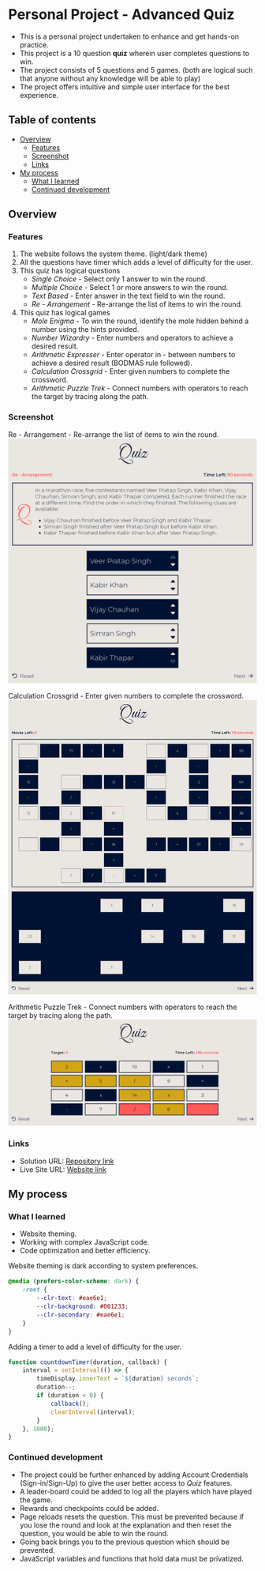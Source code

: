# Personal Project - Advanced Quiz

- This is a personal project undertaken to enhance and get hands-on practice.
- This project is a 10 question **quiz** wherein user completes questions to win.
- The project consists of 5 questions and 5 games. (both are logical such that anyone without any knowledge will be able to play)
- The project offers intuitive and simple user interface for the best experience.

## Table of contents

- [Overview](#overview)
  - [Features](#features)
  - [Screenshot](#screenshot)
  - [Links](#links)
- [My process](#my-process)
  - [What I learned](#what-i-learned)
  - [Continued development](#continued-development)

## Overview

### Features

1. The website follows the system theme. (light/dark theme)
2. All the questions have timer which adds a level of difficulty for the user.
3. This quiz has logical questions
    - *Single Choice* - Select only 1 answer to win the round.
    - *Multiple Choice* - Select 1 or more answers to win the round.
    - *Text Based* - Enter answer in the text field to win the round.
    - *Re - Arrangement* - Re-arrange the list of items to win the round.
4. This quiz has logical games
    - *Mole Enigma* - To win the round, identify the mole hidden behind a number using the hints provided.
    - *Number Wizardry* - Enter numbers and operators to achieve a desired result.
    - *Arithmetic Expresser* - Enter operator in - between numbers to achieve a desired result (BODMAS rule followed).
    - *Calculation Crossgrid* - Enter given numbers to complete the crossword.
    - *Arithmetic Puzzle Trek* - Connect numbers with operators to reach the target by tracing along the path.

### Screenshot

Re - Arrangement - Re-arrange the list of items to win the round.
![Re - Arrangement](assets/screenshot/re-arrange.png)

Calculation Crossgrid - Enter given numbers to complete the crossword.
![Calculation Crossgrid](assets/screenshot/crossword.png)

Arithmetic Puzzle Trek - Connect numbers with operators to reach the target by tracing along the path.
![Arithmetic Puzzle Trek](assets/screenshot/path-tracer.png)

### Links

- Solution URL: [Repository link](https://github.com/kushagarwal11ag/quiz)
- Live Site URL: [Website link](https://kushagarwal11ag.github.io/quiz)

## My process

### What I learned

- Website theming.
- Working with complex JavaScript code.
- Code optimization and better efficiency.

Website theming is dark according to system preferences.
```css
@media (prefers-color-scheme: dark) {
	:root {
		--clr-text: #eae6e1;
		--clr-background: #001233;
		--clr-secondary: #eae6e1;
	}
}
```


Adding a timer to add a level of difficulty for the user.
```js
function countdownTimer(duration, callback) {
	interval = setInterval(() => {
		timeDisplay.innerText = `${duration} seconds`;
		duration--;
		if (duration < 0) {
			callback();
			clearInterval(interval);
		}
	}, 1000);
}
```

### Continued development

- The project could be further enhanced by adding Account Credentials (Sign-in/Sign-Up) to give the user better access to *Quiz* features.
- A leader-board could be added to log all the players which have played the game.
- Rewards and checkpoints could be added.
- Page reloads resets the question. This must be prevented because if you lose the round and look at the explanation and then reset the question, you would be able to win the round.
- Going back brings you to the previous question which should be prevented.
- JavaScript variables and functions that hold data must be privatized.